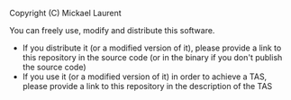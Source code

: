 Copyright (C) Mickael Laurent

You can freely use, modify and distribute this software.

- If you distribute it (or a modified version of it), please provide a link to this repository in the source code (or in the binary if you don't publish the source code)
- If you use it (or a modified version of it) in order to achieve a TAS, please provide a link to this repository in the description of the TAS